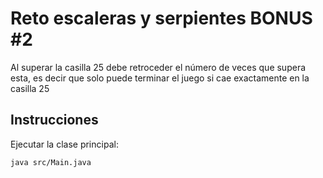 # Reto escaleras y serpientes BONUS #2
Al superar la casilla 25 debe retroceder el número de veces que supera esta, es decir
que solo puede terminar el juego si cae exactamente en la casilla 25

## Instrucciones
Ejecutar la clase principal:

`java src/Main.java`
